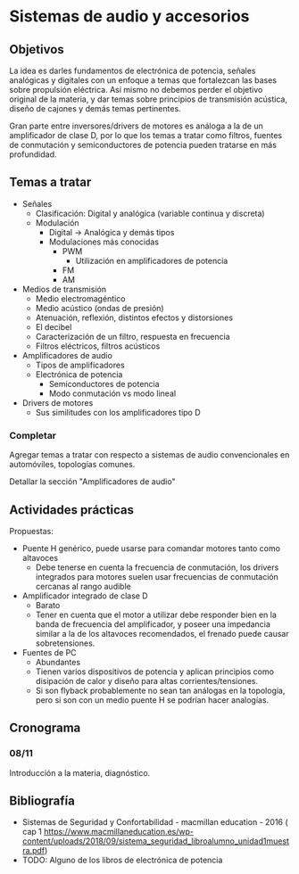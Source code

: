 # Sistemas de audio y accesorios

## Objetivos

La idea es darles fundamentos de electrónica de potencia, señales analógicas y
digitales con un enfoque a temas que fortalezcan las bases sobre propulsión
eléctrica. Así mismo no debemos perder el objetivo original de la materia, y dar
temas sobre principios de transmisión acústica, diseño de cajones y demás temas
pertinentes.

Gran parte entre inversores/drivers de motores es análoga a la de un
amplificador de clase D, por lo que los temas a tratar como filtros, fuentes
de conmutación y semiconductores de potencia pueden tratarse en más profundidad.

## Temas a tratar

* Señales
  * Clasificación: Digital y analógica (variable continua y discreta)
  * Modulación
    * Digital -> Analógica y demás tipos
    * Modulaciones más conocidas
      * PWM
        * Utilización en amplificadores de potencia
      * FM
      * AM
* Medios de transmisión
  * Medio electromagéntico
  * Medio acústico (ondas de presión)
  * Atenuación, reflexión, distintos efectos y distorsiones
  * El decibel
  * Caracterización de un filtro, respuesta en frecuencia
  * Filtros eléctricos, filtros acústicos
* Amplificadores de audio
  * Tipos de amplificadores
  * Electrónica de potencia
    * Semiconductores de potencia
    * Modo conmutación vs modo lineal
* Drivers de motores
  * Sus similitudes con los amplificadores tipo D

### Completar

Agregar temas a tratar con respecto a sistemas de audio convencionales en
automóviles, topologías comunes.

Detallar la sección "Amplificadores de audio"

## Actividades prácticas

Propuestas:

* Puente H genérico, puede usarse para comandar motores tanto como altavoces
  * Debe tenerse en cuenta la frecuencia de conmutación, los drivers integrados
    para motores suelen usar frecuencias de conmutación cercanas al rango
    audible
* Amplificador integrado de clase D
  * Barato
  * Tener en cuenta que el motor a utilizar debe responder bien en la banda
    de frecuencia del amplificador, y poseer una impedancia similar a la de
    los altavoces recomendados, el frenado puede causar sobretensiones.
* Fuentes de PC
  * Abundantes
  * Tienen varios dispositivos de potencia y aplican principios como disipación
    de calor y diseño para altas corrientes/tensiones.
  * Si son flyback probablemente no sean tan análogas en la topología, pero si
    son con un medio puente H se podrían hacer analogías.

## Cronograma

### 08/11

Introducción a la materia, diagnóstico.

## Bibliografía

* Sistemas de Seguridad y Confortabilidad - macmillan education - 2016 (
  cap 1 https://www.macmillaneducation.es/wp-content/uploads/2018/09/sistema_seguridad_libroalumno_unidad1muestra.pdf)
* TODO: Alguno de los libros de electrónica de potencia